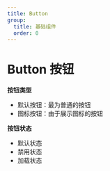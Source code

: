 ```yaml
---
title: Button
group:
  title: 基础组件
  order: 0
---
```


# Button 按钮

**按钮类型**

- 默认按钮：最为普通的按钮
- 图标按钮：由于展示图标的按钮

**按钮状态**

- 默认状态
- 禁用状态
- 加载状态
